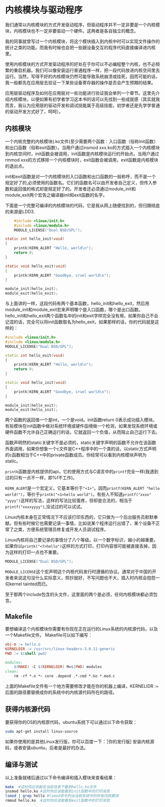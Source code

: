 # 内核模块与驱动程序
我们通常以内核模块的方式开发驱动程序，但驱动程序并不一定非要是一个内核模块，内核模块也不一定非要驱动一个硬件。这两者是各自独立的概念。

我的同事就曾写过一个内核模块，将这个模块插入到内核中时可以实现文件操作的统计之类的功能。而我有时候也会把一些跟设备交互的程序代码直接编译进内核里。

使用内核模块的方式开发驱动程序的好处在于你可以不必编程整个内核，也不必频繁的重启机器。我们可以像安装运行普通程序一样，把一段代码放进内核空间里去运行。当然，写得不好的内核模块仍然可能导致系统崩溃或挂死，因而可能的话，我一般都先在应用层去验证一下某些设备寄存器的操作是否会产生预期的结果。

应用层驱动程序及如何在应用层对一些功能进行验证我会单列一个章节。这里先介绍内核模块，以便如果有初学者学习这本书的话可以先找到一些成就感（其实就我而言，我认为应用层的驱动开发和调试技能属于高级技能，初学者还是先学学普通的驱动开发方式好了，呵呵）。
## 内核模块
一个内核完整的内核模块(.ko文件)至少需要两个函数：入口函数（俗称init函数）和出口函数（俗称exit函数）。当用户通过insmod xxx.ko的方式插入一个内核模块到内核空间时，init函数会被调用，init函数是内核模块运行的开始点。当用户通过rmmod xxx的方式移除一个内核模块时，exit函数会被调用，exit函数是内核模块的退出点。

init和exit函数是对一个内核模块的入口函数和出口函数的一般称呼，而不是一个规定好了的,必须使用的函数名。它们的函数名可以由开发者自己定义，但传入参数和返回值的格式却是规定好了的。开发者还必须通过module_init和module_exit两个宏告之编译器init和exit函数的名字。

下面是一个完整可编译的内核模块的代码，它是我从网上随便找到的，但归跟结底的来源是LDD3.

```c
    #include <linux/init.h>
    #include <linux/module.h>
    MODULE_LICENSE("Dual BSD/GPL");
```

```c
static int hello_init(void)
{
    printk(KERN_ALERT "Hello, world\n");
    return 0;
}

static void hello_exit(void)
{
    printk(KERN_ALERT "Goodbye, cruel world\n");
}

module_init(hello_init);
module_exit(hello_exit);
```

与上面讲的一样，这段代码有两个基本函数，hello_init和hello_exit，然后用module_init和module_exit宏来声明哪个是入口函数，哪个是出口函数。hello_init和hello_exit两个函数名中的init和exit字样完全没有用，如果你自己不会记混的话，完全可以将init函数取名为hello_exit，如果那样的话，你的代码就是这样的：

```c++
#include <linux/init.h>
#include <linux/module.h>
MODULE_LICENSE("Dual BSD/GPL");

static int hello_exit(void)
{
    printk(KERN_ALERT "Hello, world\n");
    return 0;
}

static void hello_init(void)
{
    printk(KERN_ALERT "Goodbye, cruel world\n");
}

module_init(hello_exit);
module_exit(hello_init);
```
两个函数的返回值一个是int，一个是void。init函数return 0表示成功插入模块。有些模块在init函数中做对系统环境或硬件函境做一个检测，如果发现系统环境或硬件函数不允许自己正确运行的话，它就返回一个负值，从而阻止自己运行下去。

函数声明然的static关键字不是必须的，static关键字声明的函数不允许在该函数外面调用，如果你想象一个c文件是C++程序中的一个类的话，以static方式声明的c函数相当于C++中的private函数成员。你经常可以看到内核模块声明为static。

`printk`函数是内核提供的api，它的使用方式与C语言中的`printf`完全一样(我遇到过的只有一点不一样，即%f不工作)。

`KERN_ALERT`是一个宏定义，它基本等价于`"<1>"`。因而`printf(KERN_ALERT "hello world!")`，等价于`printk("<1>hello world")`。有些人不知道`printf("xxxx" "yyyy")`这样的写法，这样的写法比较蛋疼，但却是合法的，相当于`printf("xxxxyyyy")`,没试过的可以试试。

Linux内核本身在正常情况下不应该打印东西的，它只做为一个后台服务员默默奉献。但有些时候它也需要记录一事情，比如说某个程序运行出错了，某个设备不正常了之类，方便系统管理员修复或开发人员调试程序。

Linux内核将自己要记录的事情分了八个等级。以一个数字标识，越小的越重要。如果你以`printk("<7>hello")`这样的方式打印，打印内容很可能被直接丢掉，因为这样的打印一点也不重要。

```c
MODULE_LICENSE("Dual BSD/GPL");
```
`MODULE_LICENSE`这个宏声明这个内核代码发行时遵循的协议。通常对于中国的开发者来说这句没什么实际意义，照抄就好，不写问题也不大，插入时内核会抱怨一句kernel tainted而已。

至于那两个include包含的头文件，这里面的两个是必须，任何内核模块都必须包含。
## Makefile
要想编译这个内核模块你需要有你现在正在运行的Linux系统的内核源代码，以及一个Makefile文件。
Makefile可以如下编写：

```makefile
obj-m := hello.o
KERNELDIR := /usr/src/linux-headers-3.0.11-generic
PWD := $(shell pwd)

modules:
    $(MAKE) -C $(KERNELDIR) M=$(PWD) modules
clean:
    rm -rf *.o *~ core .depend .*.cmd *.ko *.mod.c
```

上面的Makefile文件有一个地方需要修改才能在你的机器上编译，KERNELIDR := 后面的路径要替换成你的系统中的内核源代码所在的路径。

## 获得内核源代码
要获得你的OS的内核原代码，ubuntu系统下可以通过以下命令获取：

```bash
sudo apt-get install linux-source
```

如果你使用的是其他Linux发行版，你可以百度一下：［你的发行版] 安装内核源码，或者安装ubuntu，后者是最好的办法。

## 编译与测试
以上准备就绪后通过以下命令编译和插入模块来查看结果：

```bash
make  #这时你应该能在当前目录下看到hello.ko文件
insmod hello.ko #这时你应该能看到init函数中的打印消息
lsmod | grep hello #lsmod命令列出当前系统中的所有内核模块
rmmod hello.ko  #这时你应该能看到exit函数中的打印消息
```

